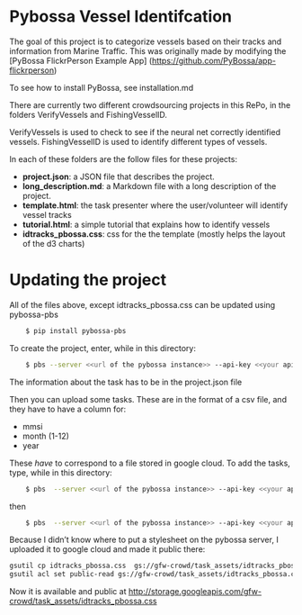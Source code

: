 # Pybossa Vessel Identifcation

The goal of this project is to categorize vessels based on their tracks and information from Marine Traffic. This was originally made by modifying the [PyBossa FlickrPerson Example App] (https://github.com/PyBossa/app-flickrperson)

To see how to install PyBossa, see installation.md

There are currently two different crowdsourcing projects in this RePo, in the folders VerifyVessels and FishingVesselID.

VerifyVessels is used to check to see if the neural net correctly identified vessels.
FishingVesselID is used to identify different types of vessels.


In each of these folders are the follow files for these projects:

* **project.json**: a JSON file that describes the project.
* **long_description.md**: a Markdown file with a long description of the
  project.
* **template.html**: the task presenter where the user/volunteer will identify vessel tracks
* **tutorial.html**: a simple tutorial that explains how to identify vessels
* **idtracks_pbossa.css**: css for the the template (mostly helps the layout of the d3 charts)

# Updating the project
All of the files above, except idtracks_pbossa.css can be updated using pybossa-pbs

```bash
    $ pip install pybossa-pbs
```

To create the project, enter, while in this directory:

```bash
    $ pbs --server <<url of the pybossa instance>> --api-key <<your api key>>  create_project
```
The information about the task has to be in the project.json file

Then you can upload some tasks. These are in the format of a csv file, and they have to have a column for:
* mmsi
* month (1-12)
* year

These _have_ to correspond to a file stored in google cloud. 
To add the tasks, type, while in this directory: 

```bash
    $ pbs  --server <<url of the pybossa instance>> --api-key <<your api key>> add_tasks --tasks-file <<task file name.csv>>
```
then
```bash
    $ pbs  --server <<url of the pybossa instance>> --api-key <<your api key>> update_project
```

Because I didn’t know where to put a stylesheet on the pybossa server, I uploaded it to google cloud and made it public there:

```bash
gsutil cp idtracks_pbossa.css  gs://gfw-crowd/task_assets/idtracks_pbossa.css
gsutil acl set public-read gs://gfw-crowd/task_assets/idtracks_pbossa.css
```
Now it is available and public at http://storage.googleapis.com/gfw-crowd/task_assets/idtracks_pbossa.css  
